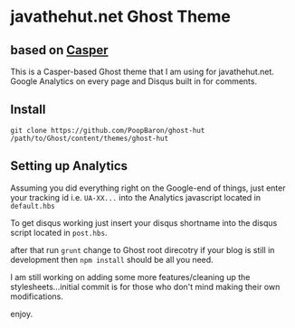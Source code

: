 # javathehut.net Ghost Theme

## based on [Casper](https://github.com/TryGhost/Casper)


This is a Casper-based Ghost theme that I am using for javathehut.net. Google Analytics on every page and Disqus built in for comments.  

## Install 

`git clone https://github.com/PoopBaron/ghost-hut /path/to/Ghost/content/themes/ghost-hut`

## Setting up Analytics

Assuming you did everything right on the Google-end of things, just enter your tracking id i.e.  `UA-XX...` into the Analytics javascript located in `default.hbs`   

To get disqus working just insert your disqus shortname into the disqus script located in `post.hbs`.

after that run `grunt` 
change to Ghost root direcotry
if your blog is still in development then `npm install` should be all you need.

I am still working on adding some more features/cleaning up the stylesheets...initial commit is for those who don't mind making their own modifications.


enjoy.
 


